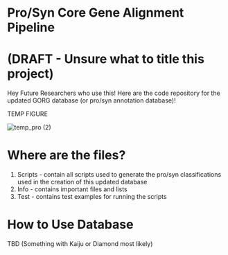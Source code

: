 # Pro/Syn Core Gene Alignment Pipeline 

# (DRAFT - Unsure what to title this project)
Hey Future Researchers who use this! Here are the code repository for the updated GORG database (or pro/syn annotation database)!

TEMP FIGURE

![temp_pro (2)](https://github.com/jamesm224/gorg_db_update/assets/86495895/c7b55bad-612a-4d8f-874e-4b1569f18fe3)

# Where are the files?
1. Scripts - contain all scripts used to generate the pro/syn classifications used in the creation of this updated database
2. Info - contains important files and lists
3. Test - contains test examples for running the scripts

# How to Use Database

TBD (Something with Kaiju or Diamond most likely)


